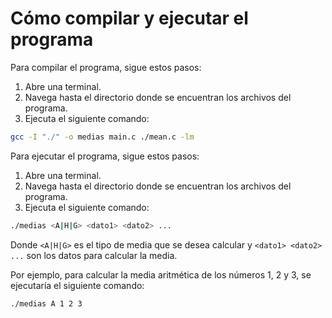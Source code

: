 # Cómo compilar y ejecutar el programa

Para compilar el programa, sigue estos pasos:

1. Abre una terminal.
2. Navega hasta el directorio donde se encuentran los archivos del programa.
3. Ejecuta el siguiente comando:

```bash
gcc -I "./" -o medias main.c ./mean.c -lm
```

Para ejecutar el programa, sigue estos pasos:

1. Abre una terminal.
2. Navega hasta el directorio donde se encuentran los archivos del programa.
3. Ejecuta el siguiente comando:

```bash
./medias <A|H|G> <dato1> <dato2> ...
```

Donde `<A|H|G>` es el tipo de media que se desea calcular y `<dato1> <dato2> ...` son los datos para calcular la media.

Por ejemplo, para calcular la media aritmética de los números 1, 2 y 3, se ejecutaría el siguiente comando:

```bash
./medias A 1 2 3
```
